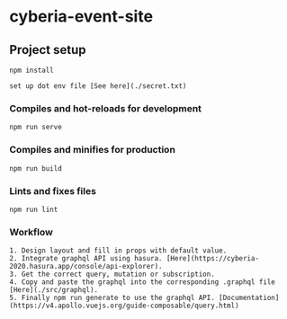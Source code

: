 # cyberia-event-site

## Project setup

```
npm install

set up dot env file [See here](./secret.txt)
```

### Compiles and hot-reloads for development

```
npm run serve
```

### Compiles and minifies for production

```
npm run build
```

### Lints and fixes files

```
npm run lint
```

### Workflow

```
1. Design layout and fill in props with default value.
2. Integrate graphql API using hasura. [Here](https://cyberia-2020.hasura.app/console/api-explorer).
3. Get the correct query, mutation or subscription.
4. Copy and paste the graphql into the corresponding .graphql file [Here](./src/graphql).
5. Finally npm run generate to use the graphql API. [Documentation](https://v4.apollo.vuejs.org/guide-composable/query.html)
```
